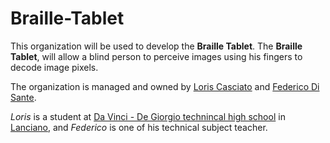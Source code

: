 # Braille-Tablet

This organization will be used to develop the **Braille Tablet**. The **Braille Tablet**, will allow a blind person to perceive images using his fingers to decode image pixels.

The organization is managed and owned by [Loris Casciato](loris.casciato@davincidegiorgio.it) and [Federico Di Sante](federico.disante@davincidegiorgio.it).

*Loris* is a student at [Da Vinci - De Giorgio technincal high school](https://www.iisdavincidegiorgio.edu.it) in [Lanciano](https://it.wikipedia.org/wiki/Lanciano), and *Federico* is one of his technical subject teacher.
